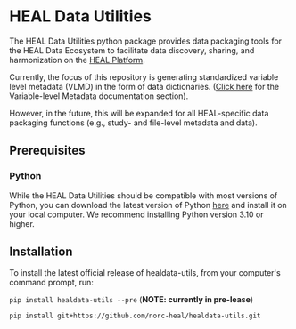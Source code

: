 # HEAL Data Utilities

The HEAL Data Utilities python package provides data packaging tools for the HEAL Data Ecosystem to facilitate data discovery, sharing, and harmonization on the [HEAL Platform](https://healdata.org).
 
Currently, the focus of this repository is generating standardized variable level metadata (VLMD) in the form of data dictionaries. ([Click here](vlmd/index.md) for the Variable-level Metadata documentation section).

However, in the future, this will be expanded for all HEAL-specific data packaging functions (e.g., study- and file-level metadata and data).

## Prerequisites

### Python

While the HEAL Data Utilities should be compatible with most versions of Python, you can download the latest version of Python [here](https://www.python.org/downloads/) and install it on your local computer. We recommend installing Python version 3.10 or higher.

## Installation

To install the latest official release of healdata-utils, from your computer's command prompt, run:

`pip install healdata-utils --pre` (**NOTE: currently in pre-lease**)

`pip install git+https://github.com/norc-heal/healdata-utils.git`

